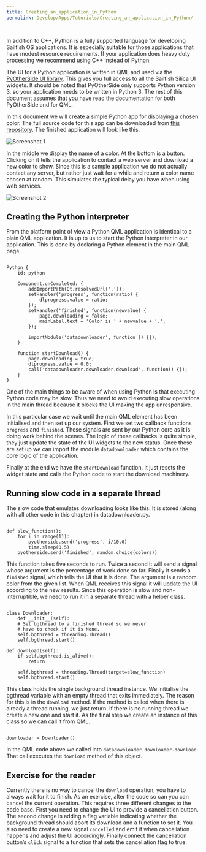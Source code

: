 ```yaml
---
title: Creating_an_application_in_Python
permalink: Develop/Apps/Tutorials/Creating_an_application_in_Python/

---
```


In addition to C++, Python is a fully supported language for developing
Sailfish OS applications. It is especially suitable for those
applications that have modest resource requirements. If your application
does heavy duty processing we recommend using C++ instead of Python.

The UI for a Python application is written in QML and used via the
[PyOtherSide UI
library](https://pyotherside.readthedocs.org/en/latest/). This gives you
full access to all the Sailfish Silica UI widgets. It should be noted
that PyOtherSide only supports Python version 3, so your application
needs to be written in Python 3. The rest of this document assumes that
you have read the documentation for both PyOtherSide and for QML.

In this document we will create a simple Python app for displaying a
chosen color. The full source code for this app can be downloaded from
[this repository](https://github.com/sailfishos/python-sample). The
finished application will look like this.

![Screenshot
1](Tutorial_-_Creating_an_application_in_Python_-_Screenshot1.png
"Screenshot 1")

In the middle we display the name of a color. At the bottom is a button.
Clicking on it tells the application to contact a web server and
download a new color to show. Since this is a sample application we do
not actually contact any server, but rather just wait for a while and
return a color name chosen at random. This simulates the typical delay
you have when using web services.

![Screenshot
2](Tutorial_-_Creating_an_application_in_Python_-_Screenshot2.png
"Screenshot 2")

## Creating the Python interpreter

From the platform point of view a Python QML application is identical to
a plain QML application. It is up to us to start the Python interpreter
in our application. This is done by declaring a Python element in the
main QML page.

`  `  
`Python {`  
`    id: python`  
`  `  
`    Component.onCompleted: {`  
`        addImportPath(Qt.resolvedUrl('.'));`  
`        setHandler('progress', function(ratio) {`  
`            dlprogress.value = ratio;`  
`        });`  
`        setHandler('finished', function(newvalue) {`  
`            page.downloading = false;`  
`            mainLabel.text = 'Color is ' + newvalue + '.';`  
`        });`  
`  `  
`        importModule('datadownloader', function () {});`  
`    }`  
`  `  
`    function startDownload() {`  
`        page.downloading = true;`  
`        dlprogress.value = 0.0;`  
`        call('datadownloader.downloader.download', function() {});`  
`    }`  
`}`

One of the main things to be aware of when using Python is that
executing Python code may be slow. Thus we need to avoid executing slow
operations in the main thread because it blocks the UI making the app
unresponsive.

In this particular case we wait until the main QML element has been
initialised and then set up our system. First we set two callback
functions `progress` and `finished`. These signals are sent by our
Python core as it is doing work behind the scenes. The logic of these
callbacks is quite simple, they just update the state of the UI widgets
to the new status. Once these are set up we can import the module
`datadownloader` which contains the core logic of the application.

Finally at the end we have the `startDownload` function. It just resets
the widget state and calls the Python code to start the download
machinery.

## Running slow code in a separate thread

The slow code that emulates downloading looks like this. It is stored
(along with all other code in this chapter) in datadownloader.py.

`  `  
`def slow_function():`  
`    for i in range(11):`  
`        pyotherside.send('progress', i/10.0)`  
`        time.sleep(0.5)`  
`    pyotherside.send('finished', random.choice(colors))`

This function takes five seconds to run. Twice a second it will send a
signal whose argument is the percentage of work done so far. Finally it
sends a `finished` signal, which tells the UI that it is done. The
argument is a random color from the given list. When QML receives this
signal it will update the UI according to the new results. Since this
operation is slow and non-interruptible, we need to run it in a separate
thread with a helper class.

`  `  
`class Downloader:`  
`    def __init__(self):`  
`    # Set bgthread to a finished thread so we never`  
`    # have to check if it is None.`  
`    self.bgthread = threading.Thread()`  
`    self.bgthread.start()`  
`  `  
`def download(self):`  
`    if self.bgthread.is_alive():`  
`        return`  
`  `  
`    self.bgthread = threading.Thread(target=slow_function)`  
`    self.bgthread.start()`

This class holds the single background thread instance. We initialise
the bgthread variable with an empty thread that exits immediately. The
reason for this is in the `download` method. If the method is called
when there is already a thread running, we just return. If there is no
running thread we create a new one and start it. As the final step we
create an instance of this class so we can call it from QML.

`  `  
`downloader = Downloader()`

In the QML code above we called into
`datadownloader.downloader.download`. That call executes the `download`
method of this object.

## Exercise for the reader

Currently there is no way to cancel the `download` operation, you have
to always wait for it to finish. As an exercise, alter the code so can
you can cancel the current operation. This requires three different
changes to the code base. First you need to change the UI to provide a
cancellation button. The second change is adding a flag variable
indicating whether the background thread should abort its download and a
function to set it. You also need to create a new signal `cancelled` and
emit it when cancellation happens and adjust the UI accordingly. Finally
connect the cancellation button’s `click` signal to a function that sets
the cancellation flag to true.
